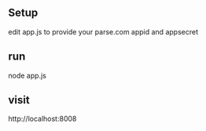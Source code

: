 ## Setup
edit app.js to provide your parse.com appid and appsecret

## run 

node app.js

## visit

http://localhost:8008